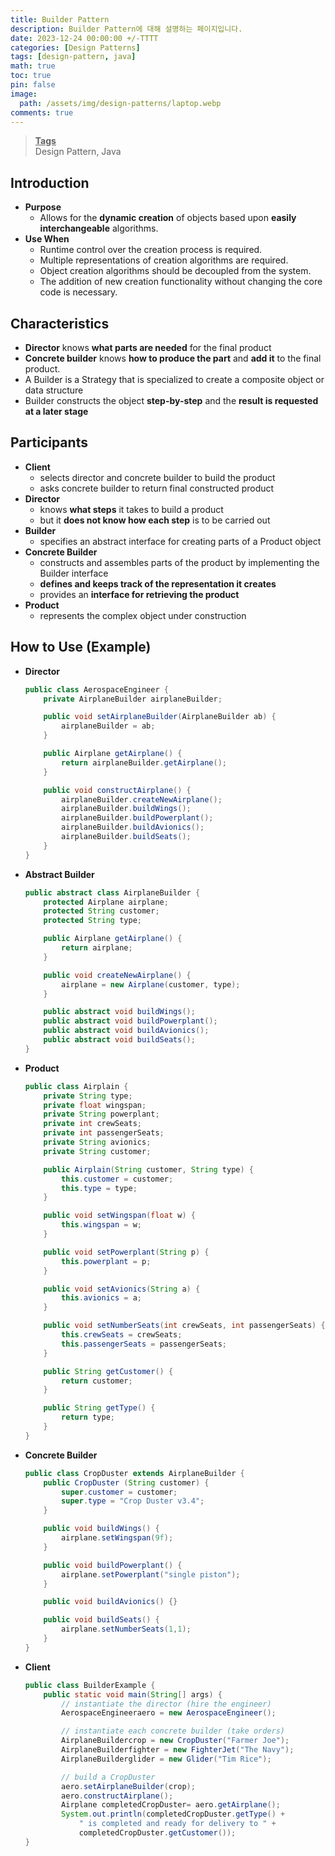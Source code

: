 ```yaml
---
title: Builder Pattern
description: Builder Pattern에 대해 설명하는 페이지입니다.
date: 2023-12-24 00:00:00 +/-TTTT
categories: [Design Patterns]
tags: [design-pattern, java]
math: true
toc: true
pin: false
image:
  path: /assets/img/design-patterns/laptop.webp
comments: true
---
```


<blockquote class="prompt-info"><p><strong><u>Tags</u></strong> <br />
Design Pattern, Java</p></blockquote>

## Introduction

- **Purpose**
  - Allows for the **dynamic creation** of objects based upon **easily interchangeable** algorithms.
- **Use When**
  - Runtime control over the creation process is required.
  - Multiple representations of creation algorithms are required.
  - Object creation algorithms should be decoupled from the system.
  - The addition of new creation functionality without changing the core code is necessary.

## Characteristics

- **Director** knows **what parts are needed** for the final product
- **Concrete builder** knows **how to produce the part** and **add it** to the final product.
- A Builder is a Strategy that is specialized to create a composite object or data structure
- Builder constructs the object **step-by-step** and the **result is requested at a later stage**

## Participants

- **Client**
  - selects director and concrete builder to build the product
  - asks concrete builder to return final constructed product
- **Director**
  - knows **what steps** it takes to build a product
  - but it **does not know how each step** is to be carried out
- **Builder**
  - specifies an abstract interface for creating parts of a Product object
- **Concrete Builder**
  - constructs and assembles parts of the product by implementing the Builder interface
  - **defines and keeps track of the representation it creates**
  - provides an **interface for retrieving the product**
- **Product**
  - represents the complex object under construction

## How to Use (Example)

- **Director**

  ```java
  public class AerospaceEngineer {
      private AirplaneBuilder airplaneBuilder;

      public void setAirplaneBuilder(AirplaneBuilder ab) {
          airplaneBuilder = ab;
      }

      public Airplane getAirplane() {
          return airplaneBuilder.getAirplane();
      }

      public void constructAirplane() {
          airplaneBuilder.createNewAirplane();
          airplaneBuilder.buildWings();
          airplaneBuilder.buildPowerplant();
          airplaneBuilder.buildAvionics();
          airplaneBuilder.buildSeats();
      }
  }
  ```

- **Abstract Builder**

  ```java
  public abstract class AirplaneBuilder {
      protected Airplane airplane;
      protected String customer;
      protected String type;

      public Airplane getAirplane() {
          return airplane;
      }

      public void createNewAirplane() {
          airplane = new Airplane(customer, type);
      }

      public abstract void buildWings();
      public abstract void buildPowerplant();
      public abstract void buildAvionics();
      public abstract void buildSeats();
  }
  ```

- **Product**

  ```java
  public class Airplain {
      private String type;
      private float wingspan;
      private String powerplant;
      private int crewSeats;
      private int passengerSeats;
      private String avionics;
      private String customer;

      public Airplain(String customer, String type) {
          this.customer = customer;
          this.type = type;
      }

      public void setWingspan(float w) {
          this.wingspan = w;
      }

      public void setPowerplant(String p) {
          this.powerplant = p;
      }

      public void setAvionics(String a) {
          this.avionics = a;
      }

      public void setNumberSeats(int crewSeats, int passengerSeats) {
          this.crewSeats = crewSeats;
          this.passengerSeats = passengerSeats;
      }

      public String getCustomer() {
          return customer;
      }

      public String getType() {
          return type;
      }
  }
  ```

- **Concrete Builder**

  ```java
  public class CropDuster extends AirplaneBuilder {
      public CropDuster (String customer) {
          super.customer = customer;
          super.type = "Crop Duster v3.4";
      }

      public void buildWings() {
          airplane.setWingspan(9f);
      }

      public void buildPowerplant() {
          airplane.setPowerplant("single piston");
      }

      public void buildAvionics() {}

      public void buildSeats() {
          airplane.setNumberSeats(1,1);
      }
  }
  ```

- **Client**

  ```java
  public class BuilderExample {
      public static void main(String[] args) {
          // instantiate the director (hire the engineer)
          AerospaceEngineeraero = new AerospaceEngineer();

          // instantiate each concrete builder (take orders)
          AirplaneBuildercrop = new CropDuster("Farmer Joe");
          AirplaneBuilderfighter = new FighterJet("The Navy");
          AirplaneBuilderglider = new Glider("Tim Rice");

          // build a CropDuster
          aero.setAirplaneBuilder(crop);
          aero.constructAirplane();
          Airplane completedCropDuster= aero.getAirplane();
          System.out.println(completedCropDuster.getType() +
              " is completed and ready for delivery to " +
              completedCropDuster.getCustomer());
  }
  ```
